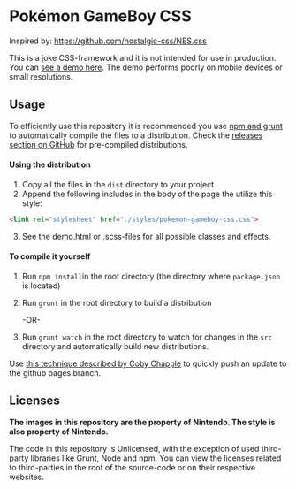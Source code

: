 # Pokémon GameBoy CSS

Inspired by: https://github.com/nostalgic-css/NES.css

This is a joke CSS-framework and it is not intended for use in production. You can [see a demo here](https://luttje.github.io/css-pokemon-gameboy/). The demo performs poorly on mobile devices or small resolutions.

## Usage

To efficiently use this repository it is recommended you use [npm and grunt](https://gruntjs.com/getting-started) to automatically compile the files to a distribution. Check the [releases section on GitHub](https://github.com/luttje/pokemon-gameboy-css/releases) for pre-compiled distributions.

#### Using the distribution

1. Copy all the files in the `dist` directory to your project
2. Append the following includes in the body of the page the utilize this style:

```html
<link rel="stylesheet" href="./styles/pokemon-gameboy-css.css">
```

3. See the demo.html or .scss-files for all possible classes and effects.

#### To compile it yourself

1. Run `npm install`in the root directory (the directory where `package.json` is located)

2. Run `grunt` in the root directory to build a distribution

   -OR-

3. Run `grunt watch` in the root directory to watch for changes in the `src` directory and automatically build new distributions.

Use [this technique described by Coby Chapple](https://gist.github.com/cobyism/4730490) to quickly push an update to the github pages branch.

## Licenses

**The images in this repository are the property of Nintendo. The style is also property of Nintendo.**

The code in this repository is Unlicensed, with the exception of used third-party libraries like Grunt, Node and npm. You can view the licenses related to third-parties in the root of the source-code or on their respective websites.
